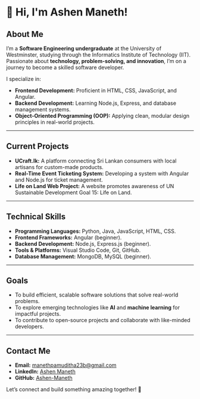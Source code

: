 # 👋 Hi, I'm Ashen Maneth!  

## About Me  
I’m a **Software Engineering undergraduate** at the University of Westminster, studying through the Informatics Institute of Technology (IIT). Passionate about **technology, problem-solving, and innovation**, I’m on a journey to become a skilled software developer.  

I specialize in:  
- **Frontend Development:** Proficient in HTML, CSS, JavaScript, and Angular.  
- **Backend Development:** Learning Node.js, Express, and database management systems.  
- **Object-Oriented Programming (OOP):** Applying clean, modular design principles in real-world projects.  

---

## Current Projects  
- **UCraft.lk:** A platform connecting Sri Lankan consumers with local artisans for custom-made products.  
- **Real-Time Event Ticketing System:** Developing a system with Angular and Node.js for ticket management.
- **Life on Land Web Project:** A website promotes awareness of UN Sustainable Development Goal 15: Life on Land.

---

## Technical Skills  
- **Programming Languages:** Python, Java, JavaScript, HTML, CSS.  
- **Frontend Frameworks:** Angular (beginner).  
- **Backend Development:** Node.js, Express.js (beginner).  
- **Tools & Platforms:** Visual Studio Code, Git, GitHub.  
- **Database Management:** MongoDB, MySQL (beginner).  

---

## Goals  
- To build efficient, scalable software solutions that solve real-world problems.  
- To explore emerging technologies like **AI** and **machine learning** for impactful projects.  
- To contribute to open-source projects and collaborate with like-minded developers.

---

## Contact Me  
- **Email:** manethpamuditha23b@gmail.com  
- **LinkedIn:** [Ashen Maneth](https://www.linkedin.com/in/ashen-maneth-91a174267/)  
- **GitHub:** [Ashen-Maneth](https://github.com/Ashen-Maneth)  

Let’s connect and build something amazing together! 🚀  
